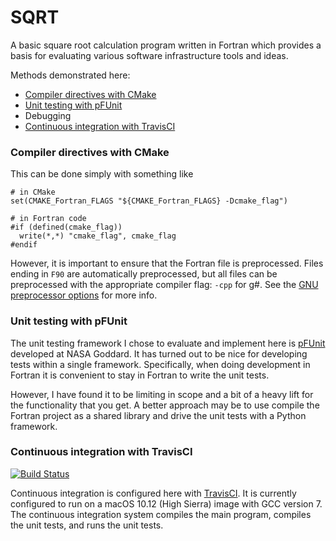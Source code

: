 # SQRT

A basic square root calculation program written in Fortran which provides a basis for evaluating various software infrastructure tools
and ideas.

Methods demonstrated here:

- [Compiler directives with CMake](#compiler-directives-with-cmake)
- [Unit testing with pFUnit](#unit-testing-with-pfunit)
- Debugging
- [Continuous integration with TravisCI](#continuous-integration-with-travisci)

### Compiler directives with CMake

This can be done simply with something like

```
# in CMake
set(CMAKE_Fortran_FLAGS "${CMAKE_Fortran_FLAGS} -Dcmake_flag")

# in Fortran code
#if (defined(cmake_flag))
  write(*,*) "cmake_flag", cmake_flag
#endif
```

However, it is important to ensure that the Fortran file is preprocessed. Files ending in `F90` are automatically preprocessed, but all
files can be preprocessed with the appropriate compiler flag: `-cpp` for g#.
See the [GNU preprocessor options](https://gcc.gnu.org/onlinedocs/gcc-8.2.0/gfortran/Preprocessing-Options.html#Preprocessing-Options) for more info.

### Unit testing with pFUnit

The unit testing framework I chose to evaluate and implement here is [pFUnit](https://github.com/Goddard-Fortran-Ecosystem/pFUnit)
developed at NASA Goddard. It has turned out to be nice for developing tests within a single framework. Specifically, when doing
development in Fortran it is convenient to stay in Fortran to write the unit tests.

However, I have found it to be limiting in scope and a bit of a heavy lift for the functionality that you get. A better approach
may be to use compile the Fortran project as a shared library and drive the unit tests with a Python framework.

### Continuous integration with TravisCI

[![Build Status](https://travis-ci.org/rafmudaf/sqrt.svg?branch=master)](https://travis-ci.org/rafmudaf/sqrt)

Continuous integration is configured here with [TravisCI](https://travis-ci.org/rafmudaf/sqrt). It is currently configured to run
on a macOS 10.12 (High Sierra) image with GCC version 7. The continuous integration system compiles the main program, compiles the unit
tests, and runs the unit tests.
